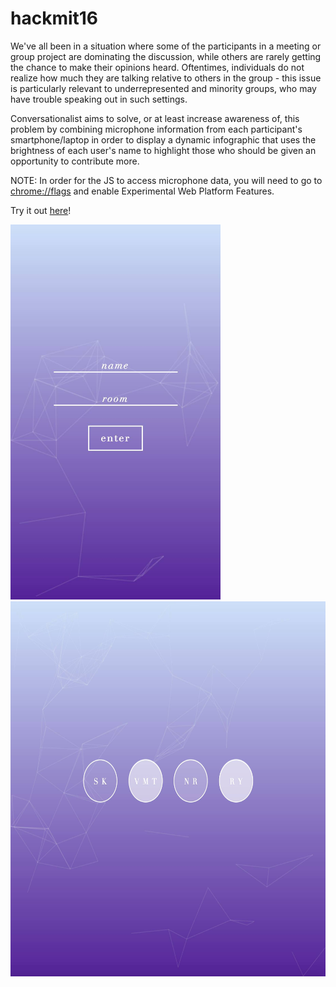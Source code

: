 # hackmit16

We've all been in a situation where some of the participants in a meeting or group project are dominating the discussion, while others are rarely getting the chance to make their opinions heard. Oftentimes, individuals do not realize how much they are talking relative to others in the group - this issue is particularly relevant to underrepresented and minority groups, who may have trouble speaking out in such settings.

Conversationalist aims to solve, or at least increase awareness of, this problem by combining microphone information from each participant's smartphone/laptop in order to display a dynamic infographic that uses the brightness of each user's name to highlight those who should be given an opportunity to contribute more.

NOTE: In order for the JS to access microphone data, you will need to go to [chrome://flags](chrome://flags) and enable Experimental Web Platform Features.

Try it out [here](https://hackmit16.herokuapp.com/)!

<img src="https://github.com/solkiim/conversationalist/blob/master/index.png" height="600">
<img src="https://github.com/solkiim/conversationalist/blob/master/room.png" height="600">
